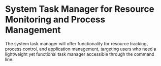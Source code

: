 # System Task Manager for Resource Monitoring and Process Management
 The system task manager will offer functionality for resource tracking, process control, and application management, targeting users who need a lightweight yet functional task manager accessible through the command line.
